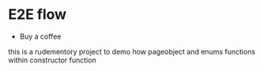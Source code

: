 # E2E flow

- Buy a coffee

this is a rudementory project to demo how pageobject and enums functions within constructor function

